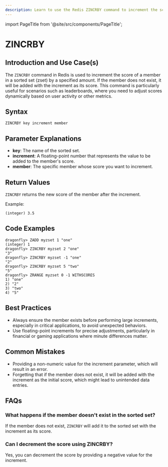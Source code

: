 ```yaml
---
description: Learn to use the Redis ZINCRBY command to increment the score of a member in a sorted set, plus expert tips beyond the official Redis docs.
---
```


import PageTitle from '@site/src/components/PageTitle';

# ZINCRBY

<PageTitle title="Redis ZINCRBY Explained (Better Than Official Docs)" />

## Introduction and Use Case(s)

The `ZINCRBY` command in Redis is used to increment the score of a member in a sorted set (zset) by a specified amount. If the member does not exist, it will be added with the increment as its score. This command is particularly useful for scenarios such as leaderboards, where you need to adjust scores dynamically based on user activity or other metrics.

## Syntax

```cli
ZINCRBY key increment member
```

## Parameter Explanations

- **key**: The name of the sorted set.
- **increment**: A floating-point number that represents the value to be added to the member's score.
- **member**: The specific member whose score you want to increment.

## Return Values

`ZINCRBY` returns the new score of the member after the increment.

Example:

```cli
(integer) 3.5
```

## Code Examples

```cli
dragonfly> ZADD myzset 1 "one"
(integer) 1
dragonfly> ZINCRBY myzset 2 "one"
"3"
dragonfly> ZINCRBY myzset -1 "one"
"2"
dragonfly> ZINCRBY myzset 5 "two"
"5"
dragonfly> ZRANGE myzset 0 -1 WITHSCORES
1) "one"
2) "2"
3) "two"
4) "5"
```

## Best Practices

- Always ensure the member exists before performing large increments, especially in critical applications, to avoid unexpected behaviors.
- Use floating-point increments for precise adjustments, particularly in financial or gaming applications where minute differences matter.

## Common Mistakes

- Providing a non-numeric value for the increment parameter, which will result in an error.
- Forgetting that if the member does not exist, it will be added with the increment as the initial score, which might lead to unintended data entries.

## FAQs

### What happens if the member doesn't exist in the sorted set?

If the member does not exist, `ZINCRBY` will add it to the sorted set with the increment as its score.

### Can I decrement the score using ZINCRBY?

Yes, you can decrement the score by providing a negative value for the increment.
